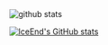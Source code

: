 [github-sub-title:img]: https://readme-typing-svg.herokuapp.com?font=Segoe+Script&center=true&lines=manbin.
[github-sub-title:img]: https://readme-typing-svg.herokuapp.com?font=Segoe+Script&center=true&lines=manbin.

[github-sub-title:img]: https://readme-typing-svg.herokuapp.com?font=Segoe+Script&center=true&lines=manbin.
[github-sub-title:img]: https://readme-typing-svg.herokuapp.com?font=Segoe+Script&center=true&lines=manbin.
[github-sub-title:img]: https://readme-typing-svg.herokuapp.com?font=Segoe+Script&center=true&lines=manbin.
[github-sub-title:img]: https://readme-typing-svg.herokuapp.com?font=Segoe+Script&center=true&lines=manbin.
[github-sub-title:img]: https://readme-typing-svg.herokuapp.com?font=Segoe+Script&center=true&lines=manbin.
[github-sub-title:img]: https://readme-typing-svg.herokuapp.com?font=Segoe+Script&center=true&lines=manbin.
[github-sub-title:img]: https://readme-typing-svg.herokuapp.com?font=Segoe+Script&center=true&lines=manbin.

<picture decoding="async" loading="lazy">
  <source media="(prefers-color-scheme: light)" srcset="https://pixel-profile.vercel.app/api/github-stats?username=manbin&theme=rainbow">
  <source media="(prefers-color-scheme: dark)" srcset="https://pixel-profile.vercel.app/api/github-stats?username=manbin&screen_effect=true&theme=road_trip">
  <img alt="github stats" src="https://pixel-profile.vercel.app/api/github-stats?username=manbin&theme=summer">
</picture>


[![IceEnd's GitHub stats](https://github-immortality.vercel.app/api?username=manbin)](https://github.com/miwumiwumilumilelu)


